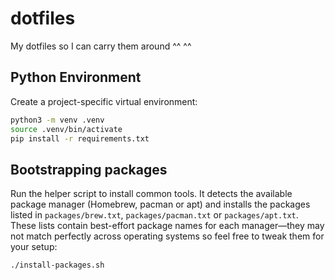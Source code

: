 dotfiles
========

My dotfiles so I can carry them around ^^ ^^

## Python Environment

Create a project-specific virtual environment:

```bash
python3 -m venv .venv
source .venv/bin/activate
pip install -r requirements.txt
```

## Bootstrapping packages

Run the helper script to install common tools. It detects the available
package manager (Homebrew, pacman or apt) and installs the packages listed in
`packages/brew.txt`, `packages/pacman.txt` or `packages/apt.txt`.
These lists contain best-effort package names for each manager—they may not
match perfectly across operating systems so feel free to tweak them for your
setup:

```bash
./install-packages.sh
```
